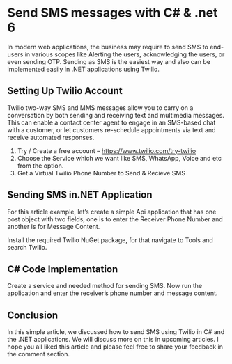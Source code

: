# Send SMS messages with C# & .net 6

In modern web applications, the business may require to send SMS to end-users in various scopes like Alerting the users, acknowledging the users, or even sending OTP. Sending as SMS is the easiest way and also can be implemented easily in .NET applications using Twilio.

## Setting Up Twilio Account

Twilio two-way SMS and MMS messages allow you to carry on a conversation by both sending and receiving text and multimedia messages. This can enable a contact center agent to engage in an SMS-based chat with a customer, or let customers re-schedule appointments via text and receive automated responses.

1. Try / Create a free account – https://www.twilio.com/try-twilio
2. Choose the Service which we want like SMS, WhatsApp, Voice and etc from the option.
3. Get a Virtual Twilio Phone Number to Send & Recieve SMS

## Sending SMS in.NET Application

For this article example, let’s create a simple Api application that has one post object with two fields, one is to enter the Receiver Phone Number and another is for Message Content.

Install the required Twilio NuGet package, for that navigate to Tools and search Twilio.

## C# Code Implementation

Create a service and needed method for sending SMS.
Now run the application and enter the receiver’s phone number and message content.

## Conclusion
In this simple article, we discussed how to send SMS using Twilio in C# and the .NET applications. We will discuss more on this in upcoming articles. I hope you all liked this article and please feel free to share your feedback in the comment section.
